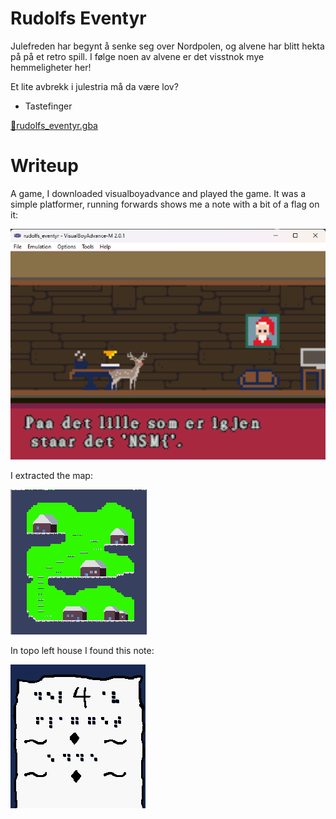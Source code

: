 # Rudolfs Eventyr

Julefreden har begynt å senke seg over Nordpolen, og alvene har blitt hekta på på et retro spill. I følge noen av alvene er det visstnok mye hemmeligheter her!

Et lite avbrekk i julestria må da være lov?

- Tastefinger

[📎rudolfs_eventyr.gba](./rudolfs_eventyr.gba)

# Writeup

A game, I downloaded visualboyadvance and played the game. It was a simple platformer, running forwards shows me a note with a bit of a flag on it:

![Alt text](image.png)

I extracted the map:

![Alt text](image-2.png)

In topo left house I found this note:

![Alt text](image-1.png)

